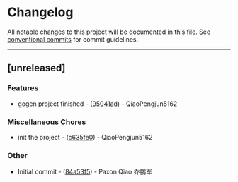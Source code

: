# Changelog

All notable changes to this project will be documented in this file. See [conventional commits](https://www.conventionalcommits.org/) for commit guidelines.

---
## [unreleased]

### Features

- gogen project finished - ([95041ad](https://github.com/qiaopengjun5162/gogen/commit/95041adb4bb0dbae7520dc9e799c38342af0df21)) - QiaoPengjun5162

### Miscellaneous Chores

- init the project - ([c635fe0](https://github.com/qiaopengjun5162/gogen/commit/c635fe0c0a0f67059df7ddd702d5e06fda9ec8c9)) - QiaoPengjun5162

### Other

- Initial commit - ([84a53f5](https://github.com/qiaopengjun5162/gogen/commit/84a53f5d981f8eed7abc41be8f88b2cdabf3aeae)) - Paxon Qiao 乔鹏军

<!-- generated by git-cliff -->
